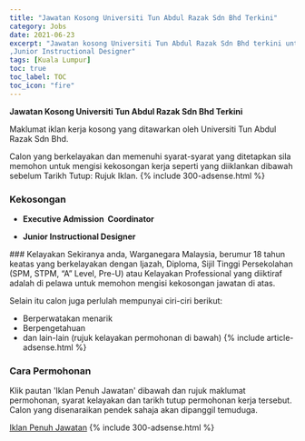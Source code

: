 ```yaml
---
title: "Jawatan Kosong Universiti Tun Abdul Razak Sdn Bhd Terkini" 
category: Jobs 
date: 2021-06-23 
excerpt: "Jawatan kosong Universiti Tun Abdul Razak Sdn Bhd terkini untuk kekosongan Executive Admission  Coordinator 
,Junior Instructional Designer" 
tags: [Kuala Lumpur] 
toc: true 
toc_label: TOC 
toc_icon: "fire" 
--- 
```


**Jawatan Kosong Universiti Tun Abdul Razak Sdn Bhd Terkini**

Maklumat iklan kerja kosong yang ditawarkan oleh Universiti Tun Abdul Razak Sdn Bhd. 

Calon yang berkelayakan dan memenuhi syarat-syarat yang ditetapkan sila memohon untuk mengisi kekosongan kerja seperti yang diiklankan dibawah sebelum Tarikh Tutup: Rujuk Iklan. 
{% include 300-adsense.html %} 
### Kekosongan 
<ul>
<li>
<p><b>Executive Admission&#160; Coordinator&#160;</b></p>
</li>
<li><b>Junior Instructional Designer&#160;</b></li>
</ul> 
### Kelayakan 
Sekiranya anda, Warganegara Malaysia, berumur 18 tahun keatas yang berkelayakan dengan Ijazah, Diploma, Sijil Tinggi Persekolahan (SPM, STPM, “A” Level, Pre-U) atau Kelayakan Professional yang diiktiraf adalah di pelawa untuk memohon mengisi kekosongan jawatan di atas.

Selain itu calon juga perlulah mempunyai ciri-ciri berikut:
- Berperwatakan menarik
- Berpengetahuan
- dan lain-lain (rujuk kelayakan permohonan di bawah) 
{% include article-adsense.html %} 
### Cara Permohonan 
Klik pautan 'Iklan Penuh Jawatan' dibawah dan rujuk maklumat permohonan, syarat kelayakan dan tarikh tutup permohonan kerja tersebut.
Calon yang disenaraikan pendek sahaja akan dipanggil temuduga.

<a href="https://www.jobstreet.com.my/en/job-search/jobs-at-suruhanjaya-hak-asasi-manusia-malaysia-suhakam/" class="btn btn--info" target="_blank" rel="nofollow noopenner">Iklan Penuh Jawatan</a> 
{% include 300-adsense.html %} 